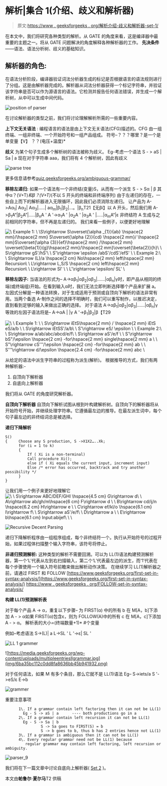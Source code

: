 # 解析|集合 1(介绍、歧义和解析器)

> 原文:[https://www . geeksforgeeks . org/解析介绍-歧义和解析器-set-1/](https://www.geeksforgeeks.org/introduction-of-parsing-ambiguity-and-parsers-set-1/)

在本文中，我们将研究各种类型的解析。从 GATE 的角度来看，这是编译器中最重要的主题之一。将从 GATE 问题解决的角度解释各种解析器的工作。
**先决条件**——语法、语法分析树、歧义的基础知识。

## 解析器的角色:

在语法分析阶段，编译器验证词法分析器生成的标记是否根据语言的语法规则进行了分组。这是由解析器完成的。解析器从词法分析器获得一个标记字符串，并验证该字符串是否可以作为源语言的语法。它检测并报告任何语法错误，并生成一个解析树，从中可以生成中间代码。

![position of parser](img/ac080624ee963cac5c78f6226e63ef55.png)

在讨论解析器的类型之前，我们将讨论理解解析所需的一些重要内容。

**上下文无关语法** :
编程语言的语法是由上下文无关语法(CFG)描述的。CFG 由一组终端、一组非终端、一个开始符号和一组产品组成。
符号–？？？哪里？是一个是单变量【V】
？？(电压+温度)*

**歧义**
为某个句子生成多个解析树的语法被称为歧义。
Eg-考虑一个语法
S - > aS | Sa | a
现在对于字符串 aaa，我们将有 4 个解析树，因此有歧义

![parse tree](img/e132adbad5bc5d01deccdd31eb1b5b94.png)

更多信息请参考[quiz.geeksforgeeks.org/ambiguous-grammar/](https://www.geeksforgeeks.org/ambiguous-grammar/)

**移除左递归:**
如果一个语法有一个非终结(变量)S，从而有一个派生
S - > Sα | β
其中α？(V+T)*和β？(V+T)*(不以 S 开头的终端和非终端序列)
由于左递归的存在，一些自上而下的解析器进入无限循环，因此我们必须消除左递归。
让产品为 A->Aα<sub>1</sub>| Aα<sub>2</sub>| Aα<sub>3</sub>|…..| aα<sub>m</sub>|β<sub>1</sub>|β<sub>2</sub>|…。|β<sub>n</sub>T21【无βi】以 A 开头，然后我们用
A->β<sub>1</sub>A“|β<sub>2</sub>A”|…..|β<sub>n</sub>A '
A '->α<sub>1</sub>A ' |α<sub>2</sub>A ' |α<sub>3</sub>A ' |…..|α<sub>m</sub>A“|ε
非终结符 A 生成与之前相同的字符串，但不再是左递归的。
我们来看一些例子，以便更好地理解

![ \\ Example 1: \\ \\S\rightarrow S\overset{\alpha _{1}}{ab} \hspace{2 mm}/\hspace{2 mm} S\overset{\alpha _{2}}{cd} \hspace{2 mm}/ \hspace{2 mm}S\overset{\alpha _{3}}{ef}\hspace{2 mm} /\hspace{2 mm} \overset{\beta_{1}}{g}\hspace{2 mm}/\hspace{2 mm}\overset{\beta_{2}}{h}\\ \\ S\rightarrow gS'/hS'\\ \\ S'\rightarrow \epsilon /abS'/cdS'/efS' \\ \\ Example 2:\\ \\ S\rightarrow (L)/a \hspace{2 cm} No\hspace{2 mm} left\hspace{2 mm} Recursion\\ \\ L\rightarrow L,S/S \hspace{2 cm} left\hspace{2 mm} Recursion\\ \\ L\rightarrow Sl' \\ \\ L'\rightarrow \epsilon/ SL' \\   ](img/67f79e78fd2e4b04d5f2582a9755fc24.png "Rendered by QuickLaTeX.com")

**移除左因子:**
当语法的形式为–
A->αβ<sub>1</sub>|αβ<sub>2</sub>|αβ<sub>3</sub>|……|αβ<sub>n</sub>|γ时，即产品从相同的终端(或终端组)开始。在看到输入α时，我们无法立即判断选择哪个产品来扩展 a。
左因式分解是一种语法转换，对于生成适用于预测或自顶向下解析的语法非常有用。当两个备选 A-制作之间的选择不明确时，我们可以重写制作，以推迟决定，直到看到足够的输入来做出正确的选择。
对于语法 A->αβ<sub>1</sub>|αβ<sub>2</sub>|αβ<sub>3</sub>|……|αβ<sub>n</sub>|γ
等效的左因子语法将是–
A->αA | |γ
A '->β<sub>1</sub>|β<sub>2</sub>|β【T29

![ \\ \\ Example 1: \\ \\ S\rightarrow iEtS\hspace{2 mm} / \hspace{2 mm} iEtS eS/a/b \\ \\ S\rightarrow iEtSS'/a/b\\ \\ S'\rightarrow eS/ \epsilon \\ \\ Example 2:\\ \\ S\rightarrow a/ab/abc/abcd/e/f\\ \\ S\rightarrow aS'/e/f \\ \\ S'\rightarrow bS"/\epsilon \hspace{2 cm} -for\hspace{2 mm} single\hspace{2 mm} a \\ \\ S"\rightarrow cS'''/\epsilon \hspace{2 cm} -for\hspace{2 mm} ab \\ \\ S'''\rightarrow d/\epsilon \hspace{2.4 cm} -for\hspace{2 mm} abc \\   ](img/8026aa862853fe3ea5063b1dd232cac4.png "Rendered by QuickLaTeX.com")

从给定的语法中派生字符串的过程称为派生(解析)。
根据推导的方式，我们有两种解析器:-

1.  自顶向下解析器
2.  自底向上解析器

我们将从 GATE 的角度研究解析器。

**自顶向下解析器**
自顶向下解析试图从根到叶构建解析树。自顶向下的解析器将从开始符号开始，并继续处理字符串。它遵循最左边的推导。在最左派生词中，每个句子最左边的非终结词总是被选择。

**递归下降解析**

```
S()
{     Choose any S production, S ->X1X2…..Xk;
      for (i = 1 to k)
      {
          If ( Xi is a non-terminal)
          Call procedure Xi();
          else if ( Xi equals the current input, increment input)
          Else /* error has occurred, backtrack and try another possibility */
      }
}
```

让我们用一个例子来更好地理解它
![ \\ \\ S\rightarrow ABC/DEF/GHI \hspace{4.5 cm} G\rightarrow d\\ \\ A\rightarrow ab/gh/m\hspace{6 cm} F\rightarrow d \\ \\ B\rightarrow cd/ij/n \hspace{6.2 cm} H\rightarrow e \\ \\ C\rightarrow ef/kl/o \hspace{6.1 cm} I\rightarrow f\\ \\ S\rightarrow aS'/e/f\\ \\ D\rightarrow a \\ \\ E\rightarrow b\hspace{6.1 cm} Input:abijef\\ \\ \\   ](img/8c25a5a0d8ef7748561d05d991fcf086.png "Rendered by QuickLaTeX.com")

![Recursive Decent Parsing](img/c49362e08f385b8e05f9fad19d4a8171.png)

递归下降解析程序由一组程序组成，每个非终结符一个。执行从开始符号的过程开始，如果过程体扫描整个输入字符串，该符号将停止。

**非递归预测解析:**
这种类型的解析不需要回溯。可以为 LL(1)语法构建预测解析器，第一个‘L’代表从左到右扫描输入，第二个‘L’代表最左边的派生，而‘1’代表在每个步骤使用一个输入符号前瞻来做出解析动作决策。
在继续学习 LL(1)解析器之前，请通过 FIRST 和 FOLLOW
[https://www.geeksforgeeks.org/first-set-in-syntax-analysis/](https://www.geeksforgeeks.org/first-set-in-syntax-analysis/)
[https://www . geeksforgeeks . org/FOLLOW-set-in-syntax-analysis/](https://www.geeksforgeeks.org/follow-set-in-syntax-analysis/)

**构建 LL(1)预测解析表**

对于每个产品 A -> α，重复以下步骤–
为 FIRST(α)
中的所有 b 在 M[A，b]下添加 A - > α如果 FIRST(α)包含ε，则为 FOLLOW(A)中的所有 c 在 M[A，c]下添加 A - > α。
解析表的大小=(终端数量+1)* #个变量

例如–考虑语法
S->(L)| a
L->SL '
L '->ε| SL '

![LL 1 grammer](img/3c831b10cfa44b7e30a5ed80cab220fd.png)

![https://media.geeksforgeeks.org/wp-content/uploads/multipleentriesllgrammar.jpg](img/6ba35bc112c0dd8fa8636bb45b941932.png)

对于任何语法，如果 M 有多个条目，那么它就不是 LL(1)语法
Eg–
S->iets/a
S '->eS/ε
E->b

![grammer](img/fb8c2192184df66dd44afea9751c7c46.png)

重要注意事项

```
      1\. If a grammar contain left factoring then it can not be LL(1)
        Eg - S -> aS | a      ---- both productions go in a
      2\. If a grammar contain left recursion it can not be LL(1)
        Eg - S -> Sa | b 
                S -> Sa goes to FIRST(S) = b
                S -> b goes to b, thus b has 2 entries hence not LL(1)
      3\. If a grammar is ambiguous then it can not be LL(1)
      4\. Every regular grammar need not be LL(1) because 
         regular grammar may contain left factoring, left recursion or ambiguity. 
```

![parser_9](img/5fd6e875e5df27bc76373e49b97bcc3b.png)

我们将在下一篇文章中讨论自底向上解析器( [Set 2](https://www.geeksforgeeks.org/parsing-set-2-bottom-up-or-shift-reduce-parsers/) )。

本文由**帕鲁尔·夏尔马**T2 供稿